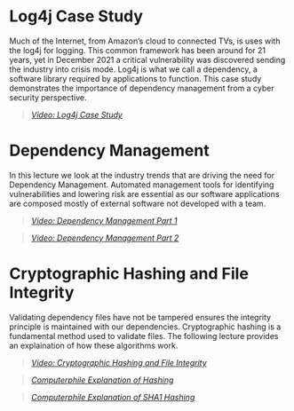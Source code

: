 # Log4j Case Study

Much of the Internet, from Amazon’s cloud to connected TVs, is uses with the log4j for logging.  This common framework has been around for 21 years, yet in December 2021 a critical vulnerability was discovered sending the industry into crisis mode.  Log4j is what we call a dependency, a software library required by applications to function.  This case study demonstrates the importance of dependency management from a cyber security perspective.
> [*Video: Log4j Case Study*](https://auburn.hosted.panopto.com/Panopto/Pages/Viewer.aspx?id=19027d93-3d1d-4601-bf46-aeb300bca4ca)


# Dependency Management
In this lecture we look at the industry trends that are driving the need for Dependency Management.  Automated management tools for identifying vulnerabilities and lowering risk are essential as our software applications are composed mostly of external software not developed with a team.

> [*Video: Dependency Management Part 1*](https://auburn.hosted.panopto.com/Panopto/Pages/Viewer.aspx?id=4bdbc4db-8075-40b7-90ba-aeb300c2c3c7)

>  [*Video: Dependency Management Part 2*](https://auburn.hosted.panopto.com/Panopto/Pages/Viewer.aspx?id=fe818304-e51f-4a5f-95c9-aeb300d3dd1f)

# Cryptographic Hashing and File Integrity
Validating dependency files have not be tampered ensures the integrity principle is maintained with our dependencies.  Cryptographic hashing is a fundamental method used to validate files.  The following lecture provides an explaination of how these algorithms work.

>  [*Video: Cryptographic Hashing and File Integrity*](https://auburn.hosted.panopto.com/Panopto/Pages/Viewer.aspx?id=de8628ee-2690-41f9-9f47-aeb300dfec86)

> [*Computerphile Explanation of Hashing*](https://youtu.be/b4b8ktEV4Bg)

> [*Computerphile Explanation of SHA1 Hashing*](https://youtu.be/DMtFhACPnTY)